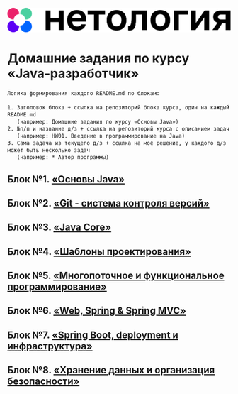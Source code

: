![](main_netology_logo.png)

# Домашние задания по курсу «Java-разработчик»

    Логика формирования каждого README.md по блокам:
    
    1. Заголовок блока + ссылка на репозиторий блока курса, один на каждый README.md
       (например: Домашние задания по курсу «Основы Java»)
    2. №п/п и название д/з + ссылка на репозиторий курса с описанием задач
       (например: HW01. Введение в программирование на Java)
    3. Сама задача из текущего д/з + ссылка на моё решение, у каждого д/з может быть несколько задач
       (например: * Автор программы)

## Блок №1. [«Основы Java»](src/main/java/ru/netology/basics)

## Блок №2. [«Git - система контроля версий»](src/main/java/ru/netology/git)

## Блок №3. [«Java Core»](src/main/java/ru/netology/core)

## Блок №4. [«Шаблоны проектирования»](src/main/java/ru/netology/patterns)

## Блок №5. [«Многопоточное и функциональное программирование»](src/main/java/ru/netology/multithreading)

## Блок №6. [«Web, Spring & Spring MVC»](src/main/java/ru/netology/web_spring_springmvc)

## Блок №7. [«Spring Boot, deployment и инфраструктура»](src/main/java/ru/netology/springboot_deployment_infrastructure)

## Блок №8. [«Хранение данных и организация безопасности»](src/main/java/ru/netology/database_jpa_security)